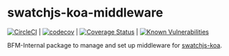 # swatchjs-koa-middleware

[![CircleCI](https://circleci.com/gh/builtforme/swatchjs-koa-middleware.svg?style=svg)](https://circleci.com/gh/builtforme/swatchjs-koa-middleware) | [![codecov](https://codecov.io/gh/builtforme/swatchjs-koa-middleware/branch/master/graph/badge.svg)](https://codecov.io/gh/builtforme/swatchjs-koa-middleware) | [![Coverage Status](https://coveralls.io/repos/github/builtforme/swatchjs-koa-middleware/badge.svg?branch=master)](https://coveralls.io/github/builtforme/swatchjs-koa-middleware?branch=master) | [![Known Vulnerabilities](https://snyk.io/test/github/builtforme/swatchjs-koa-middleware/badge.svg)](https://snyk.io/test/github/builtforme/swatchjs-koa-middleware)

BFM-Internal package to manage and set up middleware for [swatchjs-koa](https://www.npmjs.com/package/swatchjs-koa).

